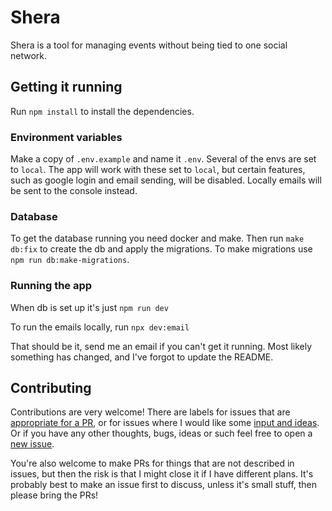 # Shera

Shera is a tool for managing events without being tied to one social
network.

## Getting it running

Run `npm install` to install the dependencies.

### Environment variables

Make a copy of `.env.example` and name it `.env`.
Several of the envs are set to `local`.
The app will work with these set to `local`, but certain features, such as google login and email sending, will be disabled.
Locally emails will be sent to the console instead.

### Database

To get the database running you need docker and make.
Then run `make db:fix` to create the db and apply the migrations.
To make migrations use `npm run db:make-migrations`.

### Running the app

When db is set up it's just `npm run dev`

To run the emails locally, run `npx dev:email`

That should be it, send me an email if you can't get it running.
Most likely something has changed, and I've forgot to update the README.

## Contributing

Contributions are very welcome!
There are labels for issues that are [appropriate for a PR](https://github.com/aslakhol/shera/issues?q=is%3Aopen+is%3Aissue+label%3A%22PR+Welcome%21%22), or for issues where I would like some [input and ideas](https://github.com/aslakhol/shera/issues?q=is%3Aopen+is%3Aissue+label%3A%22Ideas+%2F+Thoughts+Welcome%22).
Or if you have any other thoughts, bugs, ideas or such feel free to open a [new issue](https://github.com/aslakhol/shera/issues/new).

You're also welcome to make PRs for things that are not described in issues, but then the risk is that I might close it if I have different plans.
It's probably best to make an issue first to discuss, unless it's small stuff, then please bring the PRs!
